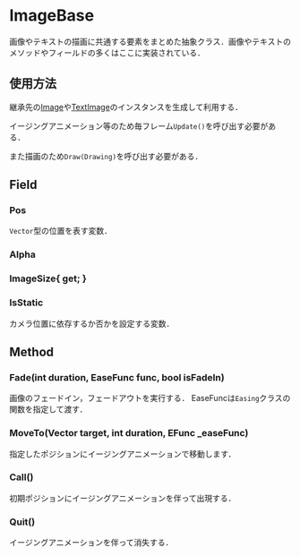 # ImageBase
画像やテキストの描画に共通する要素をまとめた抽象クラス．画像やテキストのメソッドやフィールドの多くはここに実装されている．

## 使用方法
継承先の[Image](Image.md)や[TextImage](TextImage.md)のインスタンスを生成して利用する．

イージングアニメーション等のため毎フレーム`Update()`を呼び出す必要がある．

また描画のため`Draw(Drawing)`を呼び出す必要がある．

## Field

### Pos
`Vector`型の位置を表す変数．

### Alpha

### ImageSize{ get; }

### IsStatic
カメラ位置に依存するか否かを設定する変数．

## Method

### Fade(int duration, EaseFunc func, bool isFadeIn)
画像のフェードイン，フェードアウトを実行する．
EaseFuncは`Easing`クラスの関数を指定して渡す．

### MoveTo(Vector target, int duration, EFunc _easeFunc)
指定したポジションにイージングアニメーションで移動します．

### Call()
初期ポジションにイージングアニメーションを伴って出現する．

### Quit()
イージングアニメーションを伴って消失する．

